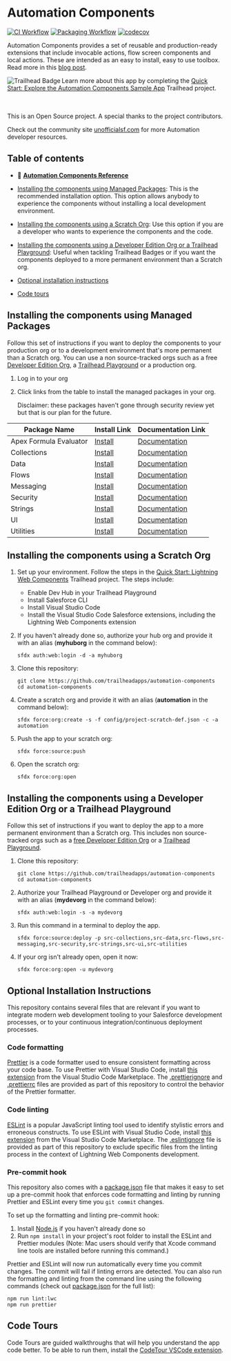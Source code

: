 # Automation Components

[![CI Workflow](<https://github.com/trailheadapps/automation-components/workflows/Salesforce%20DX%20(scratch%20org)/badge.svg?branch=master>)](https://github.com/trailheadapps/automation-components/actions?query=workflow%3A%22Salesforce+DX+%28scratch+org%29%22) [![Packaging Workflow](https://github.com/trailheadapps/automation-components/workflows/Packaging/badge.svg?branch=master)](https://github.com/trailheadapps/automation-components/actions?query=workflow%3A%22Packaging%22) [![codecov](https://codecov.io/gh/trailheadapps/automation-components/branch/master/graph/badge.svg)](https://codecov.io/gh/trailheadapps/automation-components)

Automation Components provides a set of reusable and production-ready extensions that include invocable actions, flow screen components and local actions. These are intended as an easy to install, easy to use toolbox. Read more in this [blog post](https://developer.salesforce.com/blogs/2020/05/introducing-automation-components.html).

<div>
    <img src="https://res.cloudinary.com/hy4kyit2a/f_auto,fl_lossy,q_70,w_50/learn/projects/quick-start-explore-the-automation-comps-sample-app/22dec7d6cee3233fd30d1515dc0d850b_badge.png" align="left" alt="Trailhead Badge"/>
    Learn more about this app by completing the <a href="https://trailhead.salesforce.com/en/content/learn/projects/quick-start-explore-the-automation-comps-sample-app">Quick Start: Explore the Automation Components Sample App</a> Trailhead project.
    <br/>
    <br/>
    <br/>
</div>

This is an Open Source project. A special thanks to the project contributors.

Check out the community site [unofficialsf.com](https://unofficialsf.com/) for more Automation developer resources.

## Table of contents

-   📖 **[Automation Components Reference](https://github.com/trailheadapps/automation-components/wiki)**

-   [Installing the components using Managed Packages](#installing-the-components-using-managed-packages): This is the recommended installation option. This option allows anybody to experience the components without installing a local development environment.

-   [Installing the components using a Scratch Org](#installing-the-components-using-a-scratch-org): Use this option if you are a developer who wants to experience the components and the code.

-   [Installing the components using a Developer Edition Org or a Trailhead Playground](#installing-the-components-using-a-developer-edition-org-or-a-trailhead-playground): Useful when tackling Trailhead Badges or if you want the components deployed to a more permanent environment than a Scratch org.

-   [Optional installation instructions](#optional-installation-instructions)

-   [Code tours](#code-tours)

## Installing the components using Managed Packages

Follow this set of instructions if you want to deploy the components to your production org or to a development environment that's more permanent than a Scratch org. You can use a non source-tracked orgs such as a free [Developer Edition Org](https://developer.salesforce.com/signup), a [Trailhead Playground](https://trailhead.salesforce.com/) or a production org.

1. Log in to your org

1. Click links from the table to install the managed packages in your org.

    Disclaimer: these packages haven't gone through security review yet but that is our plan for the future.

| Package Name           | Install Link                                                                                                                               | Documentation Link                                                                                  |
| ---------------------- | ------------------------------------------------------------------------------------------------------------------------------------------ | --------------------------------------------------------------------------------------------------- |
| Apex Formula Evaluator | <a name="AC - Apex Formula Evaluator" href="https://login.salesforce.com/packaging/installPackage.apexp?p0=04t5w000005ufmkAAA">Install</a> | [Documentation](https://github.com/trailheadapps/automation-components/wiki/apex-formula-evaluator) |
| Collections            | <a name="AC - Collections" href="https://login.salesforce.com/packaging/installPackage.apexp?p0=04t5w000005ufmuAAA">Install</a>            | [Documentation](https://github.com/trailheadapps/automation-components/wiki/collections)            |
| Data                   | <a name="AC - Data" href="https://login.salesforce.com/packaging/installPackage.apexp?p0=04t5w000005ufnTAAQ">Install</a>                   | [Documentation](https://github.com/trailheadapps/automation-components/wiki/data)                   |
| Flows                  | <a name="AC - Flows" href="https://login.salesforce.com/packaging/installPackage.apexp?p0=04t5w000005ufn4AAA">Install</a>                  | [Documentation](https://github.com/trailheadapps/automation-components/wiki/flows)                  |
| Messaging              | <a name="AC - Messaging" href="https://login.salesforce.com/packaging/installPackage.apexp?p0=04t5w000005mQdmAAE">Install</a>              | [Documentation](https://github.com/trailheadapps/automation-components/wiki/messaging)              |
| Security               | <a name="AC - Security" href="https://login.salesforce.com/packaging/installPackage.apexp?p0=04t5w000005ufmpAAA">Install</a>               | [Documentation](https://github.com/trailheadapps/automation-components/wiki/security)               |
| Strings                | <a name="AC - Strings" href="https://login.salesforce.com/packaging/installPackage.apexp?p0=04t5w000005ufn9AAA">Install</a>                | [Documentation](https://github.com/trailheadapps/automation-components/wiki/strings)                |
| UI                     | <a name="AC - UI" href="https://login.salesforce.com/packaging/installPackage.apexp?p0=04t5w000005mQP0AAM">Install</a>                     | [Documentation](https://github.com/trailheadapps/automation-components/wiki/ui)                     |
| Utilities              | <a name="AC - Utilities" href="https://login.salesforce.com/packaging/installPackage.apexp?p0=04t5w000005ufnJAAQ">Install</a>              | [Documentation](https://github.com/trailheadapps/automation-components/wiki/utilities)              |

## Installing the components using a Scratch Org

1. Set up your environment. Follow the steps in the [Quick Start: Lightning Web Components](https://trailhead.salesforce.com/content/learn/projects/quick-start-lightning-web-components/) Trailhead project. The steps include:

    - Enable Dev Hub in your Trailhead Playground
    - Install Salesforce CLI
    - Install Visual Studio Code
    - Install the Visual Studio Code Salesforce extensions, including the Lightning Web Components extension

1. If you haven't already done so, authorize your hub org and provide it with an alias (**myhuborg** in the command below):

    ```
    sfdx auth:web:login -d -a myhuborg
    ```

1. Clone this repository:

    ```
    git clone https://github.com/trailheadapps/automation-components
    cd automation-components
    ```

1. Create a scratch org and provide it with an alias (**automation** in the command below):

    ```
    sfdx force:org:create -s -f config/project-scratch-def.json -c -a automation
    ```

1. Push the app to your scratch org:

    ```
    sfdx force:source:push
    ```

1. Open the scratch org:

    ```
    sfdx force:org:open
    ```

## Installing the components using a Developer Edition Org or a Trailhead Playground

Follow this set of instructions if you want to deploy the app to a more permanent environment than a Scratch org.
This includes non source-tracked orgs such as a [free Developer Edition Org](https://developer.salesforce.com/signup) or a [Trailhead Playground](https://trailhead.salesforce.com/).

1. Clone this repository:

    ```
    git clone https://github.com/trailheadapps/automation-components
    cd automation-components
    ```

1. Authorize your Trailhead Playground or Developer org and provide it with an alias (**mydevorg** in the command below):

    ```
    sfdx auth:web:login -s -a mydevorg
    ```

1. Run this command in a terminal to deploy the app.

    ```
    sfdx force:source:deploy -p src-collections,src-data,src-flows,src-messaging,src-security,src-strings,src-ui,src-utilities
    ```

1. If your org isn't already open, open it now:

    ```
    sfdx force:org:open -u mydevorg
    ```

## Optional Installation Instructions

This repository contains several files that are relevant if you want to integrate modern web development tooling to your Salesforce development processes, or to your continuous integration/continuous deployment processes.

### Code formatting

[Prettier](https://prettier.io/) is a code formatter used to ensure consistent formatting across your code base. To use Prettier with Visual Studio Code, install [this extension](https://marketplace.visualstudio.com/items?itemName=esbenp.prettier-vscode) from the Visual Studio Code Marketplace. The [.prettierignore](/.prettierignore) and [.prettierrc](/.prettierrc) files are provided as part of this repository to control the behavior of the Prettier formatter.

### Code linting

[ESLint](https://eslint.org/) is a popular JavaScript linting tool used to identify stylistic errors and erroneous constructs. To use ESLint with Visual Studio Code, install [this extension](https://marketplace.visualstudio.com/items?itemName=salesforce.salesforcedx-vscode-lwc) from the Visual Studio Code Marketplace. The [.eslintignore](/.eslintignore) file is provided as part of this repository to exclude specific files from the linting process in the context of Lightning Web Components development.

### Pre-commit hook

This repository also comes with a [package.json](./package.json) file that makes it easy to set up a pre-commit hook that enforces code formatting and linting by running Prettier and ESLint every time you `git commit` changes.

To set up the formatting and linting pre-commit hook:

1. Install [Node.js](https://nodejs.org) if you haven't already done so
1. Run `npm install` in your project's root folder to install the ESLint and Prettier modules (Note: Mac users should verify that Xcode command line tools are installed before running this command.)

Prettier and ESLint will now run automatically every time you commit changes. The commit will fail if linting errors are detected. You can also run the formatting and linting from the command line using the following commands (check out [package.json](./package.json) for the full list):

```
npm run lint:lwc
npm run prettier
```

## Code Tours

Code Tours are guided walkthroughs that will help you understand the app code better. To be able to run them, install the [CodeTour VSCode extension](https://marketplace.visualstudio.com/items?itemName=vsls-contrib.codetour).
